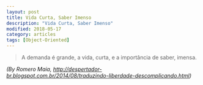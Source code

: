 ```yaml
---
layout: post
title: Vida Curta, Saber Imenso
description: "Vida Curta, Saber Imenso"
modified: 2018-05-17
category: articles
tags: [Object-Oriented]
---
```



>A demanda é grande, a vida, curta, e a importância de saber, imensa.

*(By Romero Maia, http://despertador-br.blogspot.com.br/2014/08/traduzindo-liberdade-descomplicando.html)*
